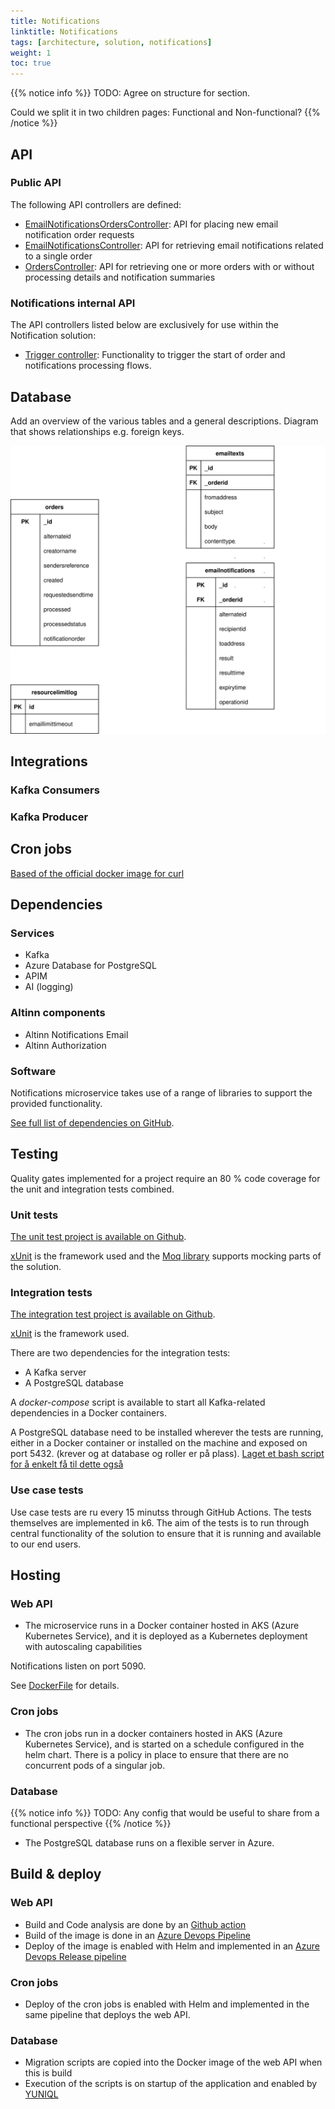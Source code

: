 ```yaml
---
title: Notifications
linktitle: Notifications
tags: [architecture, solution, notifications]
weight: 1
toc: true
---
```


{{% notice info %}}
TODO: Agree on structure for section.

Could we split it in two children pages: Functional and Non-functional?
{{% /notice %}}

## API

### Public API
The following API controllers are defined: 
- [EmailNotificationsOrdersController](https://github.com/Altinn/altinn-notifications/blob/main/src/Altinn.Notifications/Controllers/EmailNotificationOrdersController.cs):
  API for placing new email notification order requests  
- [EmailNotificationsController](https://github.com/Altinn/altinn-notifications/blob/main/src/Altinn.Notifications/Controllers/EmailNotificationsController.cs):
  API for retrieving email notifications related to a single order
- [OrdersController](https://github.com/Altinn/altinn-notifications/blob/main/src/Altinn.Notifications/Controllers/OrdersController.cs):
  API for retrieving one or more orders with or without processing details and notification summaries

### Notifications internal API
The API controllers listed below are exclusively for use within the Notification solution:

- [Trigger controller](https://github.com/Altinn/altinn-notifications/blob/main/src/Altinn.Notifications/Controllers/TriggerController.cs): Functionality to trigger the start of order and notifications processing flows.


## Database
Add an overview of the various tables and a general descriptions. 
Diagram that shows relationships e.g. foreign keys. 

![Database](dbmodel.drawio.svg "Notifications Database")


## Integrations 
 
### Kafka Consumers

### Kafka Producer


## Cron jobs

[Based of the official docker image for curl](https://hub.docker.com/r/curlimages/curl)

## Dependencies 

### Services
- Kafka
- Azure Database for PostgreSQL
- APIM 
- AI (logging)


### Altinn components
- Altinn Notifications Email
- Altinn Authorization 


### Software
Notifications microservice takes use of a range of libraries to support the provided functionality. 

[See full list of dependencies on GitHub](https://github.com/Altinn/altinn-notifications/network/dependencies).


## Testing 
Quality gates implemented for a project require an 80 % code coverage for the unit and integration tests combined.

### Unit tests
[The unit test project is available on Github](https://github.com/Altinn/altinn-notifications/tree/main/test/Altinn.Notifications.Tests).

[xUnit](https://xunit.net/) is the framework used and the [Moq library](https://github.com/moq) supports mocking
parts of the solution.

### Integration tests
[The integration test project is available on Github](https://github.com/Altinn/altinn-notifications/tree/main/test/Altinn.Notifications.IntegrationTests).

[xUnit](https://xunit.net/) is the framework used.

There are two dependencies for the integration tests: 
- A Kafka server
- A PostgreSQL database

A _docker-compose_ script is available to start all Kafka-related dependencies in a Docker containers.

A PostgreSQL database need to be installed wherever the tests are running, either in a Docker container or installed 
on the machine and exposed on port 5432. (krever og at database og roller er på plass).
[Laget et bash script for å enkelt få til dette også](https://github.com/Altinn/altinn-notifications/blob/main/dbsetup.sh)

### Use case tests
Use case tests are ru every 15 minutss through GitHub Actions. 
The tests themselves are implemented in k6. 
The aim of the tests is to run through central functionality of the solution to ensure that it is running and available to our end users.

## Hosting

### Web API 
- The microservice runs in a Docker container hosted in AKS (Azure Kubernetes Service), 
  and it is deployed as a Kubernetes deployment with autoscaling capabilities

Notifications listen on port 5090. 

See [DockerFile](https://github.com/Altinn/altinn-notifications/blob/main/Dockerfile) for details.

### Cron jobs
- The cron jobs run in a docker containers hosted in AKS (Azure Kubernetes Service), 
  and is started on a schedule configured in the helm chart.
  There is a policy in place to ensure that there are no concurrent pods of a singular job.

### Database
{{% notice info %}}
TODO: Any config that would be useful to share from a functional perspective 
{{% /notice %}}

- The PostgreSQL database runs on a flexible server in Azure.

## Build & deploy

### Web API 
  - Build and Code analysis are done by an [Github action](https://github.com/Altinn/altinn-notifications/actions)
  - Build of the image is done in an [Azure Devops Pipeline](https://dev.azure.com/brreg/altinn-studio/_build?definitionId=383)
  - Deploy of the image is enabled with Helm and implemented in an [Azure Devops Release pipeline](https://dev.azure.com/brreg/altinn-studio/_release?_a=releases&view=all&definitionId=49)

### Cron jobs
   - Deploy of the cron jobs is enabled with Helm and implemented in the same pipeline that deploys the web API.

### Database
  - Migration scripts are copied into the Docker image of the web API when this is build
  - Execution of the scripts is on startup of the application and enabled by [YUNIQL](https://yuniql.io/)